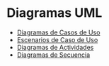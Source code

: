 # Diagramas UML

- [Diagramas de Casos de Uso](diagramas_de_casos_de_uso.md)
- [Escenarios de Caso de Uso](escenarios_de_casos_de_uso.md)
- [Diagramas de Actividades](diagramas_de_actividades.md)
- [Diagramas de Secuencia](diagramas_de_secuencias.md)
